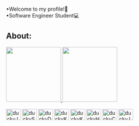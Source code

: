 •Welcome to my profile!🎉<br>
•Software Engineer Student💻<br>


## About:
<div>
  <a href="https://github.com/vnzoliveira">
  <img height="150em" src="https://github-readme-stats.vercel.app/api?username=vnzoliveira&show_icons=true&theme=nord&include_all_commits=true&count_private=true" />
  <img height="150em" src="https://github-readme-stats.vercel.app/api/top-langs/?username=vnzoliveira&layout=compact&langs_count=7&theme=nord" />
</div>

<div style="display: inline-block"><br>
  <img align="center" alt="duckyJava" width="40" height="30" src="https://cdn.jsdelivr.net/gh/devicons/devicon/icons/java/java-original.svg" />
  <img align="center" alt="duckySpring" width="40" height="30" src="https://cdn.jsdelivr.net/gh/devicons/devicon/icons/spring/spring-original.svg" />
  <img align="center" alt="duckyDocker" width="40" height="30" src="https://cdn.jsdelivr.net/gh/devicons/devicon/icons/docker/docker-original.svg"/>
  <img align="center" alt="duckyKub" width="40" height="30" src="https://cdn.jsdelivr.net/gh/devicons/devicon/icons/kubernetes/kubernetes-plain.svg"/>
  <img align="center" alt="duckyKub" width="40" height="30" src="https://cdn.jsdelivr.net/gh/devicons/devicon/icons/mysql/mysql-original-wordmark.svg" />
  <img align="center" alt="duckyHTML" width="40" height="30" src="https://cdn.jsdelivr.net/gh/devicons/devicon/icons/html5/html5-original.svg" />
  <img align="center" alt="duckyCSS" width="40" height="30" src="https://cdn.jsdelivr.net/gh/devicons/devicon/icons/css3/css3-original.svg" />
  <img align="center" alt="duckyJS" width="40" height="30" src="https://cdn.jsdelivr.net/gh/devicons/devicon/icons/javascript/javascript-original.svg" />
</div>

##


